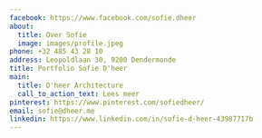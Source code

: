 ```yaml
---
facebook: https://www.facebook.com/sofie.dheer
about:
  title: Over Sofie
  image: images/profile.jpeg
phone: +32 485 43 28 10
address: Leopoldlaan 30, 9200 Dendermonde
title: Portfolio Sofie D'heer
main:
  title: D'heer Architecture
  call_to_action_text: Lees meer
pinterest: https://www.pinterest.com/sofiedheer/
email: sofie@dheer.me
linkedin: https://www.linkedin.com/in/sofie-d-heer-43987717b
---
```

